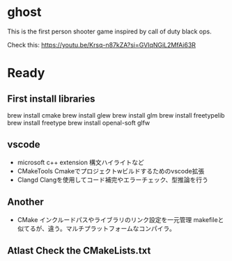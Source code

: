 # ghost
This is the first person shooter game inspired by call of duty black ops.

Check this: https://youtu.be/Krsq-n87kZA?si=GVIqNGiL2MfAi63R

# Ready
## First install libraries
brew install cmake
brew install glew
brew install glm
brew install freetypelib
brew install freetype
brew install openal-soft glfw

## vscode
- microsoft c++ extension
    構文ハイライトなど
- CMakeTools
    Cmakeでプロジェクトwビルドするためのvscode拡張
- Clangd
    Clangを使用してコード補完やエラーチェック、型推論を行う

## Another
- CMake
    インクルードパスやライブラリのリンク設定を一元管理
    makefileと似てるが、違う。マルチプラットフォームなコンパイラ。

## Atlast Check the CMakeLists.txt


